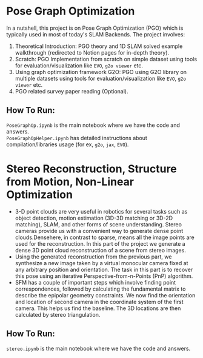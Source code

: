 # Pose Graph Optimization
In a nutshell, this project is on Pose Graph Optimization (PGO) which is typically used in most of today's SLAM Backends. The project involves:

1. Theoretical Introduction: PGO theory and 1D SLAM solved example walkthrough (redirected to Notion pages for in-depth theory).
2. Scratch: PGO Implementation from scratch on simple dataset using tools for evaluation/visualization like `EVO`, `g2o viewer` etc.
3. Using graph optimization framework G2O: PGO using G2O library on multiple datasets using tools for evaluation/visualization like `EVO`, `g2o viewer` etc.
4. PGO related survey paper reading (Optional).

## How To Run:   
`PoseGraphOp.ipynb` is the main notebook where we have the code and answers.    
`PoseGraphOpHelper.ipynb` has detailed instructions about compilation/libraries usage (for ex, `g2o`, `jax`, `EVO`). 

# Stereo Reconstruction, Structure from Motion, Non-Linear Optimization

- 3-D point clouds are very useful in robotics for several tasks such as object detection, motion estimation (3D-3D matching or 3D-2D matching), SLAM, and other forms of scene understanding. Stereo cameras provide us with a convenient way to generate dense point clouds.Densehere, in contrast to sparse, means all the image points are used for the reconstruction. In this part of the project we generate a dense 3D point cloud reconstruction of a scene from stereo images.
- Using the generated reconstruction from the previous part, we synthesize a new image taken by a virtual monocular camera fixed at any arbitrary position and orientation. The task in this part is to recover this pose using an iterative Perspective-from-n-Points (PnP) algorithm.
- SFM has a couple of important steps which involve finding point correspondences, followed by calculating the fundamental matrix to describe the epipolar geometry constraints. We now find the orientation and location of second camera in the coordinate system of the first camera. This helps us find the baseline. The 3D locations are then calculated by stereo triangulation.

## How To Run:

`stereo.ipynb` is the main notebook where we have the code and answers.   
